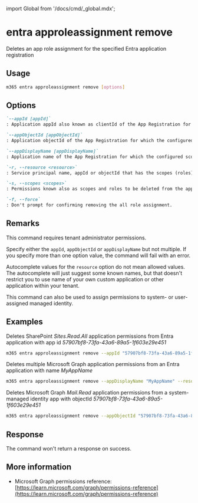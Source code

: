<!-- DISCLAIMER: All secrets, passwords, and sensitive values in this document are examples only and not real credentials. -->
import Global from '/docs/cmd/_global.mdx';

# entra approleassignment remove

Deletes an app role assignment for the specified Entra application registration

## Usage

```sh
m365 entra approleassignment remove [options]
```

## Options

```md definition-list
`--appId [appId]`
: Application appId also known as clientId of the App Registration for which the configured scopes (app roles) should be deleted.

`--appObjectId [appObjectId]`
: Application objectId of the App Registration for which the configured scopes (app roles) should be deleted.

`--appDisplayName [appDisplayName]`
: Application name of the App Registration for which the configured scopes (app roles) should be deleted.

`-r, --resource <resource>`
: Service principal name, appId or objectId that has the scopes (roles) e.g. `SharePoint`.

`-s, --scopes <scopes>`
: Permissions known also as scopes and roles to be deleted from the application. If multiple permissions have to be deleted, they have to be comma-separated e.g. `Sites.Read.All`,`Sites.ReadWrite.All`.

`-f, --force`
: Don't prompt for confirming removing the all role assignment.
```

<Global />

## Remarks

This command requires tenant administrator permissions.

Specify either the `appId`, `appObjectId` or `appDisplayName` but not multiple. If you specify more than one option value, the command will fail with an error.

Autocomplete values for the `resource` option do not mean allowed values. The autocomplete will just suggest some known names, but that doesn't restrict you to use name of your own custom application or other application within your tenant.

This command can also be used to assign permissions to system- or user-assigned managed identity.

## Examples

Deletes SharePoint _Sites.Read.All_ application permissions from Entra application with app id _57907bf8-73fa-43a6-89a5-1f603e29e451_

```sh
m365 entra approleassignment remove --appId "57907bf8-73fa-43a6-89a5-1f603e29e451" --resource "SharePoint" --scopes "Sites.Read.All"
```

Deletes multiple Microsoft Graph application permissions from an Entra application with name _MyAppName_

```sh
m365 entra approleassignment remove --appDisplayName "MyAppName" --resource "Microsoft Graph" --scopes "Mail.Read,Mail.Send"
```

Deletes Microsoft Graph _Mail.Read_ application permissions from a system-managed identity app with objectId _57907bf8-73fa-43a6-89a5-1f603e29e451_

```sh
m365 entra approleassignment remove --appObjectId "57907bf8-73fa-43a6-89a5-1f603e29e451" --resource "Microsoft Graph" --scopes "Mail.Read"
```

## Response

The command won't return a response on success.

## More information

- Microsoft Graph permissions reference: [https://learn.microsoft.com/graph/permissions-reference](https://learn.microsoft.com/graph/permissions-reference)
